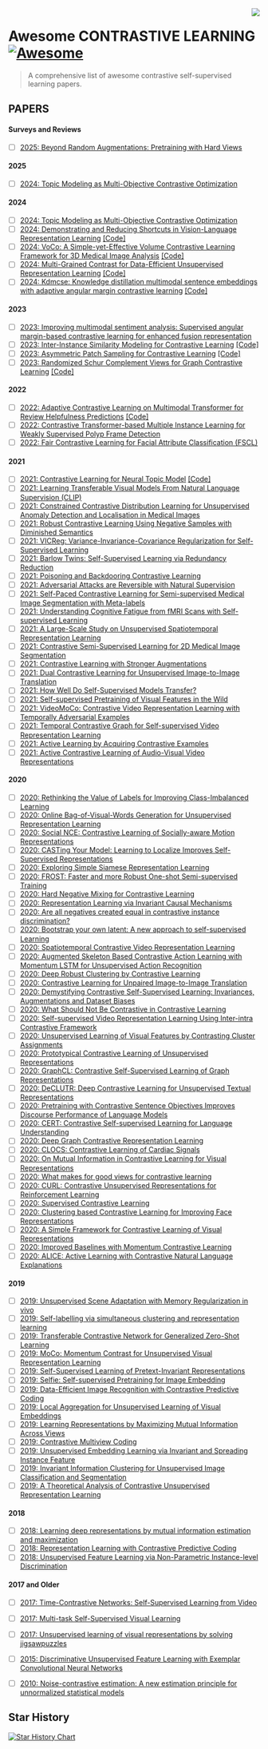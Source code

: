 <img src="papers.png" align="right" />

# Awesome CONTRASTIVE LEARNING [![Awesome](https://cdn.rawgit.com/sindresorhus/awesome/d7305f38d29fed78fa85652e3a63e154dd8e8829/media/badge.svg)](https://github.com/sindresorhus/awesome#readme)
> A comprehensive list of awesome contrastive self-supervised learning papers.


## PAPERS

#### Surveys and Reviews

- [ ] [2025: Beyond Random Augmentations: Pretraining with Hard Views](https://arxiv.org/abs/2310.03940)

#### 2025
- [ ] [2024: Topic Modeling as Multi-Objective Contrastive Optimization](https://arxiv.org/abs/2402.07577)

#### 2024
- [ ] [2024: Topic Modeling as Multi-Objective Contrastive Optimization](https://arxiv.org/abs/2402.07577)
- [ ] [2024: Demonstrating and Reducing Shortcuts in Vision-Language Representation Learning](https://arxiv.org/abs/2402.17510) [[Code]](https://github.com/MauritsBleeker/svl-framework)
- [ ] [2024: VoCo: A Simple-yet-Effective Volume Contrastive Learning Framework for 3D Medical Image Analysis](https://arxiv.org/abs/2402.17300) [[Code]](https://github.com/Luffy03/VoCo)
- [ ] [2024: Multi-Grained Contrast for Data-Efficient Unsupervised Representation Learning](https://arxiv.org/abs/2407.02014) [[Code]](https://github.com/visresearch/mgc)
- [ ] [2024: Kdmcse: Knowledge distillation multimodal sentence embeddings with adaptive angular margin contrastive learning](https://arxiv.org/abs/2403.17486) [[Code]](https://github.com/duyngtr16061999/kdmcse)

#### 2023
- [ ] [2023: Improving multimodal sentiment analysis: Supervised angular margin-based contrastive learning for enhanced fusion representation](https://aclanthology.org/2023.findings-emnlp.980/)
- [ ] [2023: Inter-Instance Similarity Modeling for Contrastive Learning](https://arxiv.org/abs/2306.12243) [[Code]](https://github.com/visresearch/patchmix)
- [ ] [2023: Asymmetric Patch Sampling for Contrastive Learning](https://arxiv.org/abs/2306.02854) [[Code]](https://github.com/visresearch/aps)
- [ ] [2023: Randomized Schur Complement Views for Graph Contrastive Learning](https://arxiv.org/abs/2306.04004) [[Code]](https://github.com/kvignesh1420/rlap)

#### 2022
- [ ] [2022: Adaptive Contrastive Learning on Multimodal Transformer for Review Helpfulness Predictions](https://arxiv.org/abs/2211.03524) [[Code]](https://github.com/nguyentthong/adaptive_contrastive_mrhp)
- [ ] [2022: Contrastive Transformer-based Multiple Instance Learning for Weakly Supervised Polyp Frame Detection](https://arxiv.org/abs/2203.12121)
- [ ] [2022: Fair Contrastive Learning for Facial Attribute Classification (FSCL)](https://arxiv.org/abs/2203.16209)

#### 2021
- [ ] [2021: Contrastive Learning for Neural Topic Model](https://arxiv.org/abs/2110.12764) [[Code]](https://github.com/nguyentthong/CLNTM)
- [ ] [2021: Learning Transferable Visual Models From Natural Language Supervision (CLIP)](http://proceedings.mlr.press/v139/radford21a)
- [ ] [2021: Constrained Contrastive Distribution Learning for Unsupervised Anomaly Detection and Localisation in Medical Images](https://arxiv.org/abs/2103.03423)
- [ ] [2021: Robust Contrastive Learning Using Negative Samples with Diminished Semantics](https://arxiv.org/abs/2110.14189)
- [ ] [2021: VICReg: Variance-Invariance-Covariance Regularization for Self-Supervised Learning](https://arxiv.org/pdf/2105.04906.pdf)
- [ ] [2021: Barlow Twins: Self-Supervised Learning via Redundancy Reduction](https://arxiv.org/pdf/2103.03230.pdf)
- [ ] [2021: Poisoning and Backdooring Contrastive Learning](https://arxiv.org/abs/2106.09667)
- [ ] [2021: Adversarial Attacks are Reversible with Natural Supervision](https://arxiv.org/abs/2103.14222)
- [ ] [2021: Self-Paced Contrastive Learning for Semi-supervised Medical Image Segmentation with Meta-labels](https://arxiv.org/abs/2107.13741v1)
- [ ] [2021: Understanding Cognitive Fatigue from fMRI Scans with Self-supervised Learning](https://arxiv.org/abs/2106.15009)
- [ ] [2021: A Large-Scale Study on Unsupervised Spatiotemporal Representation Learning](https://arxiv.org/abs/2104.14558)
- [ ] [2021: Contrastive Semi-Supervised Learning for 2D Medical Image Segmentation](https://arxiv.org/abs/2106.06801)
- [ ] [2021: Contrastive Learning with Stronger Augmentations](https://arxiv.org/abs/2104.07713v1)
- [ ] [2021: Dual Contrastive Learning for Unsupervised Image-to-Image Translation](https://arxiv.org/abs/2104.07689v1)
- [ ] [2021: How Well Do Self-Supervised Models Transfer?](https://arxiv.org/abs/2011.13377)
- [ ] [2021: Self-supervised Pretraining of Visual Features in the Wild](https://arxiv.org/abs/2103.01988)
- [ ] [2021: VideoMoCo: Contrastive Video Representation Learning with Temporally Adversarial Examples](https://arxiv.org/abs/2103.05905v2)
- [ ] [2021: Temporal Contrastive Graph for Self-supervised Video Representation Learning](https://arxiv.org/abs/2101.00820)
- [ ] [2021: Active Learning by Acquiring Contrastive Examples](https://arxiv.org/abs/2109.03764)
- [ ] [2021: Active Contrastive Learning of Audio-Visual Video Representations](https://arxiv.org/abs/2009.09805)

#### 2020

- [ ] [2020: Rethinking the Value of Labels for Improving Class-Imbalanced Learning](https://arxiv.org/abs/2006.07529)
- [ ] [2020: Online Bag-of-Visual-Words Generation for Unsupervised Representation Learning](https://arxiv.org/abs/2012.11552)
- [ ] [2020: Social NCE: Contrastive Learning of Socially-aware Motion Representations](https://arxiv.org/abs/2012.11717)
- [ ] [2020: CASTing Your Model: Learning to Localize Improves Self-Supervised Representations](https://arxiv.org/pdf/2012.04630.pdf)
- [ ] [2020: Exploring Simple Siamese Representation Learning](https://arxiv.org/abs/2011.10566)
- [ ] [2020: FROST: Faster and more Robust One-shot Semi-supervised Training](https://arxiv.org/abs/2011.09471)
- [ ] [2020: Hard Negative Mixing for Contrastive Learning](https://arxiv.org/abs/2010.01028)
- [ ] [2020: Representation Learning via Invariant Causal Mechanisms](https://arxiv.org/abs/2010.07922)
- [ ] [2020: Are all negatives created equal in contrastive instance discrimination?](https://arxiv.org/abs/2010.06682)
- [ ] [2020: Bootstrap your own latent: A new approach to self-supervised Learning](https://arxiv.org/abs/2006.07733)
- [ ] [2020: Spatiotemporal Contrastive Video Representation Learning](https://arxiv.org/abs/2008.03800)
- [ ] [2020: Augmented Skeleton Based Contrastive Action Learning with Momentum LSTM for Unsupervised Action Recognition](https://arxiv.org/abs/2008.00188)
- [ ] [2020: Deep Robust Clustering by Contrastive Learning](https://arxiv.org/abs/2008.03030)
- [ ] [2020: Contrastive Learning for Unpaired Image-to-Image Translation](https://arxiv.org/abs/2007.15651)
- [ ] [2020: Demystifying Contrastive Self-Supervised Learning: Invariances, Augmentations and Dataset Biases](https://arxiv.org/abs/2007.13916)
- [ ] [2020: What Should Not Be Contrastive in Contrastive Learning](https://arxiv.org/abs/2008.05659)
- [ ] [2020: Self-supervised Video Representation Learning Using Inter-intra Contrastive Framework](https://arxiv.org/abs/2008.02531)
- [ ] [2020: Unsupervised Learning of Visual Features by Contrasting Cluster Assignments](https://arxiv.org/abs/2006.09882)
- [ ] [2020: Prototypical Contrastive Learning of Unsupervised Representations](https://arxiv.org/abs/2005.04966)
- [ ] [2020: GraphCL: Contrastive Self-Supervised Learning of Graph Representations](https://arxiv.org/abs/2007.08025)
- [ ] [2020: DeCLUTR: Deep Contrastive Learning for Unsupervised Textual Representations](https://arxiv.org/abs/2006.03659)
- [ ] [2020: Pretraining with Contrastive Sentence Objectives Improves Discourse Performance of Language Models](https://arxiv.org/abs/2005.10389)
- [ ] [2020: CERT: Contrastive Self-supervised Learning for Language Understanding](https://arxiv.org/abs/2005.12766)
- [ ] [2020: Deep Graph Contrastive Representation Learning](https://arxiv.org/abs/2006.04131v1)
- [ ] [2020: CLOCS: Contrastive Learning of Cardiac Signals](https://arxiv.org/abs/2005.13249v1)
- [ ] [2020: On Mutual Information in Contrastive Learning for Visual Representations](https://arxiv.org/abs/2005.13149v2)
- [ ] [2020: What makes for good views for contrastive learning](https://arxiv.org/abs/2005.10243v1)
- [ ] [2020: CURL: Contrastive Unsupervised Representations for Reinforcement Learning](https://arxiv.org/abs/2004.04136v2)
- [ ] [2020: Supervised Contrastive Learning](https://arxiv.org/abs/2004.11362v1)
- [ ] [2020: Clustering based Contrastive Learning for Improving Face Representations](https://arxiv.org/abs/2004.02195v1)
- [ ] [2020: A Simple Framework for Contrastive Learning of Visual Representations](https://arxiv.org/pdf/2002.05709.pdf)
- [ ] [2020: Improved Baselines with Momentum Contrastive Learning](https://arxiv.org/abs/2003.04297v1)
- [ ] [2020: ALICE: Active Learning with Contrastive Natural Language Explanations](https://arxiv.org/abs/2009.10259)

#### 2019

- [ ] [2019: Unsupervised Scene Adaptation with Memory Regularization in vivo](https://arxiv.org/abs/1912.11164)
- [ ] [2019: Self-labelling via simultaneous clustering and representation learning](https://arxiv.org/abs/1911.05371)
- [ ] [2019: Transferable Contrastive Network for Generalized Zero-Shot Learning](https://arxiv.org/abs/1908.05832v1)
- [ ] [2019: MoCo: Momentum Contrast for Unsupervised Visual Representation Learning](https://arxiv.org/abs/1911.05722)
- [ ] [2019: Self-Supervised Learning of Pretext-Invariant Representations](https://arxiv.org/pdf/1912.01991.pdf)
- [ ] [2019: Selfie: Self-supervised Pretraining for Image Embedding](https://arxiv.org/abs/1906.02940)
- [ ] [2019: Data-Efficient Image Recognition with Contrastive Predictive Coding](https://arxiv.org/abs/1905.09272)
- [ ] [2019: Local Aggregation for Unsupervised Learning of Visual Embeddings](https://arxiv.org/abs/1903.12355)
- [ ] [2019: Learning Representations by Maximizing Mutual Information Across Views](https://arxiv.org/abs/1906.00910)
- [ ] [2019: Contrastive Multiview Coding](https://arxiv.org/abs/1906.05849)
- [ ] [2019: Unsupervised Embedding Learning via Invariant and Spreading Instance Feature](https://arxiv.org/abs/1904.03436)
- [ ] [2019: Invariant Information Clustering for Unsupervised Image Classification and Segmentation](https://arxiv.org/abs/1807.06653)
- [ ] [2019: A Theoretical Analysis of Contrastive Unsupervised Representation Learning](https://arxiv.org/abs/1902.09229)

#### 2018

- [ ] [2018: Learning deep representations by mutual information estimation and maximization](https://arxiv.org/abs/1808.06670)
- [ ] [2018: Representation Learning with Contrastive Predictive Coding](https://arxiv.org/abs/1807.03748)
- [ ] [2018: Unsupervised Feature Learning via Non-Parametric Instance-level Discrimination](https://arxiv.org/abs/1805.01978)

#### 2017 and Older

- [ ] [2017: Time-Contrastive Networks: Self-Supervised Learning from Video](https://arxiv.org/abs/1704.06888)
- [ ] [2017: Multi-task Self-Supervised Visual Learning](https://arxiv.org/abs/1708.07860)
- [ ] [2017: Unsupervised learning  of  visual  representations  by  solving  jigsawpuzzles](https://arxiv.org/abs/1603.09246)
- [ ] [2015: Discriminative Unsupervised Feature Learning with Exemplar Convolutional Neural Networks](https://arxiv.org/abs/1406.6909)
- [ ] [2010: Noise-contrastive estimation: A new estimation principle for unnormalized statistical models](http://proceedings.mlr.press/v9/gutmann10a/gutmann10a.pdf)


## Star History

<a href="https://star-history.com/#asheeshcric/awesome-contrastive-self-supervised-learning&Date">
  <picture>
    <source media="(prefers-color-scheme: dark)" srcset="https://api.star-history.com/svg?repos=asheeshcric/awesome-contrastive-self-supervised-learning&type=Date&theme=dark" />
    <source media="(prefers-color-scheme: light)" srcset="https://api.star-history.com/svg?repos=asheeshcric/awesome-contrastive-self-supervised-learning&type=Date" />
    <img alt="Star History Chart" src="https://api.star-history.com/svg?repos=asheeshcric/awesome-contrastive-self-supervised-learning&type=Date" />
  </picture>
</a>
